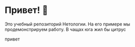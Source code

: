 # Привет! 👋

Это учебный репозиторий Нетологии. На его примере мы продемонстрируем работу. В чащах юга жил бы цитрус

привет